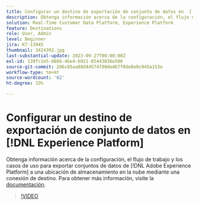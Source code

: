 ```yaml
---
title: Configurar un destino de exportación de conjunto de datos en  [!DNL Experience Platform]
description: Obtenga información acerca de la configuración, el flujo de trabajo y los casos de uso para exportar conjuntos de datos de [!DNL Adobe Experience Platform] a una ubicación de almacenamiento en la nube mediante una conexión de destino.
solution: Real-Time Customer Data Platform, Experience Platform
feature: Destinations
role: User, Admin
level: Beginner
jira: KT-13945
thumbnail: 3424392.jpg
last-substantial-update: 2023-09-27T00:00:00Z
exl-id: 139fc1e5-8866-4be4-b921-85443036e506
source-git-commit: 286c85aa88d44574f00ded67f0de8e0c945a153e
workflow-type: tm+mt
source-wordcount: '62'
ht-degree: 33%

---
```


# Configurar un destino de exportación de conjunto de datos en [!DNL Experience Platform]

Obtenga información acerca de la configuración, el flujo de trabajo y los casos de uso para exportar conjuntos de datos de [!DNL Adobe Experience Platform] a una ubicación de almacenamiento en la nube mediante una conexión de destino. Para obtener más información, visite la [documentación](https://experienceleague.adobe.com/docs/experience-platform/destinations/ui/activate/export-datasets.html).

>[!VIDEO](https://video.tv.adobe.com/v/3424392/?learn=on&enablevpops)

